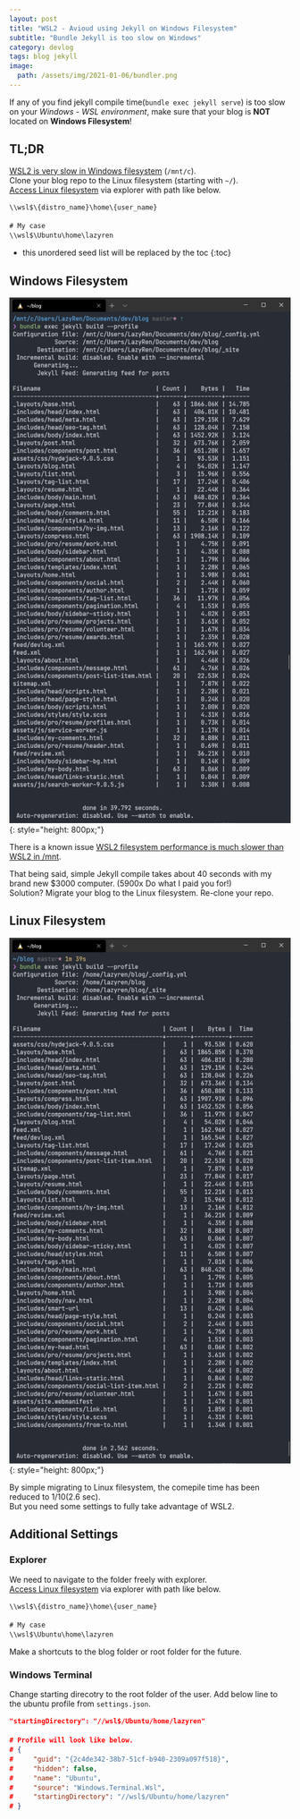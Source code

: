 ```yaml
---
layout: post
title: "WSL2 - Avioud using Jekyll on Windows Filesystem"
subtitle: "Bundle Jekyll is too slow on Windows"
category: devlog
tags: blog jekyll
image:
  path: /assets/img/2021-01-06/bundler.png
---
```


If any of you find jekyll compile time(`bundle exec jekyll serve`) is too slow on your *Windows - WSL environment*,
make sure that your blog is **NOT** located on **Windows Filesystem**!

## TL;DR

[WSL2 is very slow in Windows filesystem](https://github.com/microsoft/WSL/issues/4197) (`/mnt/c`).<br>
Clone your blog repo to the Linux filesystem (starting with `~/`).<br>
[Access Linux filesystem](https://devblogs.microsoft.com/commandline/whats-new-for-wsl-in-windows-10-version-1903/) via explorer with path like below.

```default
\\wsl$\{distro_name}\home\{user_name}

# My case
\\wsl$\Ubuntu\home\lazyren
```

<!--more-->

* this unordered seed list will be replaced by the toc
{:toc}

## Windows Filesystem

![Window Jekyll Compile Time](/assets/img/2021-01-06/windows_fs_jekyll.png){: style="height: 800px;"}

There is a known issue [WSL2 filesystem performance is much slower than WSL2 in /mnt](https://github.com/microsoft/WSL/issues/4197).

That being said, simple Jekyll compile takes about 40 seconds with my brand new $3000 computer. (5900x Do what I paid you for!)<br>
Solution? Migrate your blog to the Linux filesystem. Re-clone your repo.

## Linux Filesystem

![Linux Jekyll Compile Time](/assets/img/2021-01-06/wsl2_native_fs_jekyll.png){: style="height: 800px;"}

By simple migrating to Linux filesystem, the comepile time has been reduced to 1/10(2.6 sec).<br>
But you need some settings to fully take advantage of WSL2.

## Additional Settings

### Explorer

We need to navigate to the folder freely with explorer.<br>
[Access Linux filesystem](https://devblogs.microsoft.com/commandline/whats-new-for-wsl-in-windows-10-version-1903/) via explorer with path like below.

```default
\\wsl$\{distro_name}\home\{user_name}

# My case
\\wsl$\Ubuntu\home\lazyren
```

Make a shortcuts to the blog folder or root folder for the future.

### Windows Terminal

Change starting direcotry to the root folder of the user.
Add below line to the ubuntu profile from `settings.json`.

```json
"startingDirectory": "//wsl$/Ubuntu/home/lazyren"

# Profile will look like below.
# {
#     "guid": "{2c4de342-38b7-51cf-b940-2309a097f518}",
#     "hidden": false,
#     "name": "Ubuntu",
#     "source": "Windows.Terminal.Wsl",
#     "startingDirectory": "//wsl$/Ubuntu/home/lazyren"
# }
```
